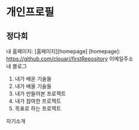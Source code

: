 개인프로필 <BR />
=============
정다희 <BR />
-------------
내 홈페이지: [홈페이지][homepage]
[homepage]: https://github.com/clouari/firstRepository
이메일주소<BR />
내 블로그<BR />


1. 내가 배운 기술들
2. 내가 배울 기술들
3. 내가 만들어본 프로젝트
4. 내가 참여한 프로젝트
5. 목표로 하는 프로젝트

자기소개
